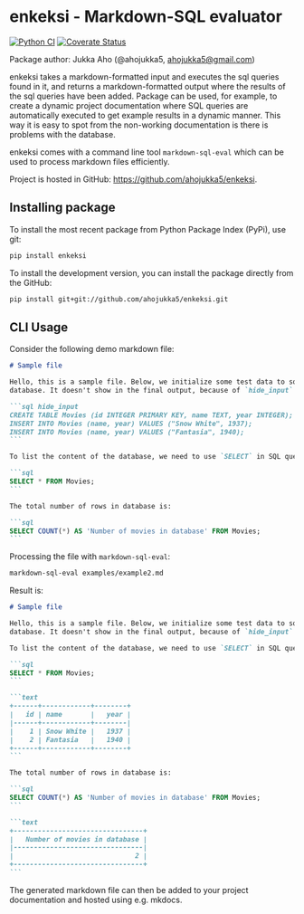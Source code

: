 # enkeksi - Markdown-SQL evaluator

[![Python CI][ci-img]][ci-url]
[![Coverate Status][coveralls-img]][coveralls-url]

Package author: Jukka Aho (@ahojukka5, ahojukka5@gmail.com)

enkeksi takes a markdown-formatted input and executes the sql queries found in
it, and returns a markdown-formatted output where the results of the sql queries
have been added. Package can be used, for example, to create a dynamic project
documentation where SQL queries are automatically executed to get example
results in a dynamic manner. This way it is easy to spot from the non-working
documentation is there is problems with the database.

enkeksi comes with a command line tool `markdown-sql-eval` which can be used
to process markdown files efficiently.

Project is hosted in GitHub: <https://github.com/ahojukka5/enkeksi>.

## Installing package

To install the most recent package from Python Package Index (PyPi), use git:

```bash
pip install enkeksi
```

To install the development version, you can install the package directly from
the GitHub:

```bash
pip install git+git://github.com/ahojukka5/enkeksi.git
```

## CLI Usage

Consider the following demo markdown file:

````markdown
# Sample file

Hello, this is a sample file. Below, we initialize some test data to sqlite
database. It doesn't show in the final output, because of `hide_input` flag.

```sql hide_input
CREATE TABLE Movies (id INTEGER PRIMARY KEY, name TEXT, year INTEGER);
INSERT INTO Movies (name, year) VALUES ("Snow White", 1937);
INSERT INTO Movies (name, year) VALUES ("Fantasia", 1940);
```

To list the content of the database, we need to use `SELECT` in SQL query:

```sql
SELECT * FROM Movies;
```

The total number of rows in database is:

```sql
SELECT COUNT(*) AS 'Number of movies in database' FROM Movies;
```
````

Processing the file with `markdown-sql-eval`:

```bash
markdown-sql-eval examples/example2.md
```

Result is:

````markdown
# Sample file

Hello, this is a sample file. Below, we initialize some test data to sqlite
database. It doesn't show in the final output, because of `hide_input` flag.

To list the content of the database, we need to use `SELECT` in SQL query:

```sql
SELECT * FROM Movies;
```

```text
+------+------------+--------+
|   id | name       |   year |
|------+------------+--------|
|    1 | Snow White |   1937 |
|    2 | Fantasia   |   1940 |
+------+------------+--------+
```

The total number of rows in database is:

```sql
SELECT COUNT(*) AS 'Number of movies in database' FROM Movies;
```

```text
+--------------------------------+
|   Number of movies in database |
|--------------------------------|
|                              2 |
+--------------------------------+
```
````

The generated markdown file can then be added to your project documentation
and hosted using e.g. mkdocs.

[ci-img]: https://github.com/ahojukka5/enkeksi/workflows/Python%20CI/badge.svg
[ci-url]: https://github.com/ahojukka5/enkeksi/actions
[coveralls-img]: https://coveralls.io/repos/github/ahojukka5/enkeksi/badge.svg?branch=master
[coveralls-url]: https://coveralls.io/github/ahojukka5/enkeksi?branch=master
